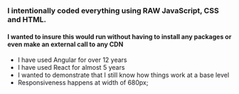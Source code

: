 ### I intentionally coded everything using RAW JavaScript, CSS and HTML. 
#### I wanted to insure this would run without having to install any packages or even make an external call to any CDN
- I have used Angular for over 12 years
- I have used React for almost 5 years
- I wanted to demonstrate that I still know how things work at a base level
- Responsiveness happens at width of 680px;
